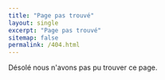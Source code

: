 ```yaml
---
title: "Page pas trouvé"
layout: single
excerpt: "Page pas trouvé"
sitemap: false
permalink: /404.html
---
```


Désolé nous n'avons pas pu trouver ce page.

<script type="text/javascript">
  var GOOG_FIXURL_LANG = 'fr';
  var GOOG_FIXURL_SITE = '{{ site.url }}'
</script>
<script type="text/javascript"
  src="//linkhelp.clients.google.com/tbproxy/lh/wm/fixurl.js">
</script>
